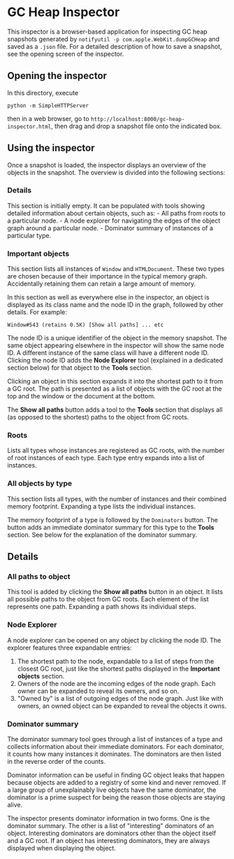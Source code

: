 # GC Heap Inspector

This inspector is a browser-based application for inspecting GC heap snapshots generated
by `notifyutil -p com.apple.WebKit.dumpGCHeap` and saved as a `.json` file. For a detailed
description of how to save a snapshot, see the opening screen of the inspector.

## Opening the inspector

In this directory, execute

    python -m SimpleHTTPServer

then in a web browser, go to `http://localhost:8000/gc-heap-inspector.html`,
then drag and drop a snapshot file onto the indicated box.

## Using the inspector

Once a snapshot is loaded, the inspector displays an overview of the objects
in the snapshot. The overview is divided into the following sections:

### Details

This section is initially empty. It can be populated with tools showing detailed
information about certain objects, such as:
    - All paths from roots to a particular node.
    - A node explorer for navigating the edges of the object graph around a
      particular node.
    - Dominator summary of instances of a particular type.

### Important objects

This section lists all instances of `Window` and `HTMLDocument`. These two types are
chosen because of their importance in the typical memory graph. Accidentally retaining
them can retain a large amount of memory.

In this section as well as everywhere else in the inspector, an object is displayed as
its class name and the node ID in the graph, followed by other details. For example:

    Window#543 (retains 0.5K) [Show all paths] ... etc

The node ID is a unique identifier of the object in the memory snapshot. The same object
appearing elsewhere in the inspector will show the same node ID. A different instance of
the same class will have a different node ID. Clicking the node ID adds the **Node
Explorer** tool (explained in a dedicated section below) for that object to the **Tools**
section.

Clicking an object in this section expands it into the shortest path to it from a GC
root. The path is presented as a list of objects with the GC root at the top and the
window or the document at the bottom.

The **Show all paths** button adds a tool to the **Tools** section that displays all (as
opposed to the shortest) paths to the object from GC roots.

### Roots

Lists all types whose instances are registered as GC roots, with the number of root
instances of each type. Each type entry expands into a list of instances.

### All objects by type

This section lists all types, with the number of instances and their combined memory
footprint. Expanding a type lists the individual instances.

The memory footprint of a type is followed by the `Dominators` button. The button adds
an immediate dominator summary for this type to the **Tools** section. See below for
the explanation of the dominator summary.

## Details

### All paths to object

This tool is added by clicking the **Show all paths** button in an object. It lists all
possible paths to the object from GC roots. Each element of the list represents one path.
Expanding a path shows its individual steps.

### Node Explorer

A node explorer can be opened on any object by clicking the node ID. The explorer
features three expandable entries:

1. The shortest path to the node, expandable to a list of steps from the closest GC root, just
like the shortest paths displayed in the **Important objects** section.
2. Owners of the node are the incoming edges of the node graph. Each owner can be expanded
to reveal its owners, and so on.
3. "Owned by" is a list of outgoing edges of the node graph. Just like with owners, an
owned object can be expanded to reveal the objects it owns.

### Dominator summary

The dominator summary tool goes through a list of instances of a type and collects
information about their immediate dominators. For each dominator, it counts how many
instances it dominates. The dominators are then listed in the reverse order of the counts.

Dominator information can be useful in finding GC object leaks that happen because objects
are added to a registry of some kind and never removed. If a large group of unexplainably
live objects have the same dominator, the dominator is a prime suspect for being the
reason those objects are staying alive.

The inspector presents dominator information in two forms. One is the dominator summary.
The other is a list of "interesting" dominators of an object. Interesting dominators
are dominators other than the object itself and a GC root. If an object has interesting
dominators, they are always displayed when displaying the object.
